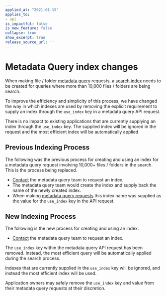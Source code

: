 ```yaml
---
applied_at: "2021-01-15"
applies_to: 
- api
is_impactful: false
is_new_feature: false
collapse: true
show_excerpt: true
release_source_url: ''
---
```


# Metadata Query index changes

When making file / folder [metadata query][mdq] requests, a
[search index][mdq-index] needs to be created for queries where more than
10,000 files / folders are being search.

To improve the efficiency and simplicity of this process, we have changed the
way in which indexes are used by removing the explicit requirement to supply an
index through the `use_index` key in a metadata query API request.

There is no impact to existing applications that are currently supplying an
index through the `use_index` key. The supplied index will be ignored in
the request and the most efficient index will be automatically applied.

## Previous Indexing Process

The following was the previous process for creating and using an index for a
metadata query request involving 10,000+ files / folders in the search. This is
the process being replaced.

* [Contact][mdq-contact] the metadata query team to request an index.
* The metadata query team would create the index and supply back the name of
 the newly created index.
* When making [metadata query requests][mdq-request] this index name was
 supplied as the value for the `use_index` key in the API request.

## New Indexing Process

The following is the new process for creating and using an index.

* [Contact][mdq-contact] the metadata query team to request an index.

The `use_index` key within the metadata query API request has been removed.
Instead, the most efficient query will be automatically applied during the
search process.

Indexes that are currently supplied in the `use_index` key will be ignored, and
instead the most efficient index will be used.

Application owners may safely remove the `use_index` key and value from their
metadata query requests at their discretion. 

[mdq]: g://metadata/queries/
[mdq-index]: g://metadata/queries/indexes/
[mdq-contact]: g://metadata/queries/indexes/#request-an-index
[mdq-request]: g://metadata/queries/indexes/#query-with-an-index
